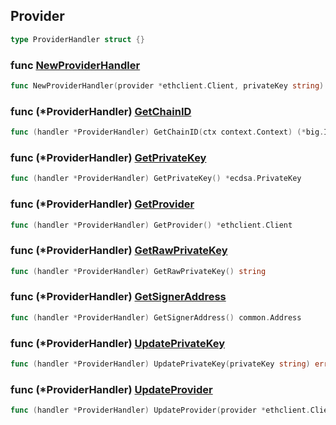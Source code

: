 
## Provider

```go
type ProviderHandler struct {}
```

### func [NewProviderHandler](<https://github.com/qnfnypen/thirdweb-go-sdk/blob/main/thirdweb/provider_handler.go#L23>)

```go
func NewProviderHandler(provider *ethclient.Client, privateKey string) (*ProviderHandler, error)
```

### func \(\*ProviderHandler\) [GetChainID](<https://github.com/qnfnypen/thirdweb-go-sdk/blob/main/thirdweb/provider_handler.go#L65>)

```go
func (handler *ProviderHandler) GetChainID(ctx context.Context) (*big.Int, error)
```

### func \(\*ProviderHandler\) [GetPrivateKey](<https://github.com/qnfnypen/thirdweb-go-sdk/blob/main/thirdweb/provider_handler.go#L61>)

```go
func (handler *ProviderHandler) GetPrivateKey() *ecdsa.PrivateKey
```

### func \(\*ProviderHandler\) [GetProvider](<https://github.com/qnfnypen/thirdweb-go-sdk/blob/main/thirdweb/provider_handler.go#L49>)

```go
func (handler *ProviderHandler) GetProvider() *ethclient.Client
```

### func \(\*ProviderHandler\) [GetRawPrivateKey](<https://github.com/qnfnypen/thirdweb-go-sdk/blob/main/thirdweb/provider_handler.go#L57>)

```go
func (handler *ProviderHandler) GetRawPrivateKey() string
```

### func \(\*ProviderHandler\) [GetSignerAddress](<https://github.com/qnfnypen/thirdweb-go-sdk/blob/main/thirdweb/provider_handler.go#L53>)

```go
func (handler *ProviderHandler) GetSignerAddress() common.Address
```

### func \(\*ProviderHandler\) [UpdatePrivateKey](<https://github.com/qnfnypen/thirdweb-go-sdk/blob/main/thirdweb/provider_handler.go#L41>)

```go
func (handler *ProviderHandler) UpdatePrivateKey(privateKey string) error
```

### func \(\*ProviderHandler\) [UpdateProvider](<https://github.com/qnfnypen/thirdweb-go-sdk/blob/main/thirdweb/provider_handler.go#L37>)

```go
func (handler *ProviderHandler) UpdateProvider(provider *ethclient.Client)
```
